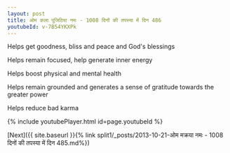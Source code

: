 ```yaml
---
layout: post
title: ओम कला पूजिठिया नमः - 1008 दिनों की तपस्या में दिन 486
youtubeId: v-7B54YKXPk
---
```

 
 
Helps get goodness, bliss and peace and God's blessings
 
Helps remain focused, help generate inner energy 
 
Helps boost physical and mental health 
 
Helps remain grounded and generates a sense of gratitude towards the greater power 
 
Helps reduce bad karma
 
 
 
 


{% include youtubePlayer.html id=page.youtubeId %}
 
[Next]({{ site.baseurl }}{% link  split1/_posts/2013-10-21-ओम मक्रया नमः - 1008 दिनों की तपस्या में दिन 485.md%})
 
